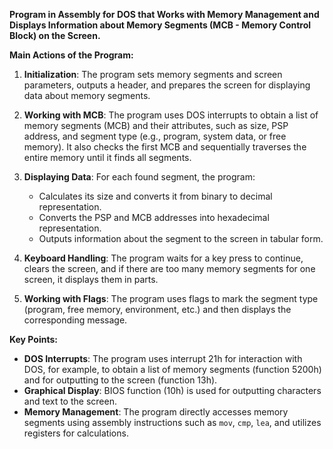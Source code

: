 ﻿**Program in Assembly for DOS that Works with Memory Management and
Displays Information about Memory Segments (MCB - Memory Control Block)
on the Screen.**

**Main Actions of the Program:**

1. **Initialization**: The program sets memory segments and screen parameters,
   outputs a header, and prepares the screen for displaying data about memory segments.

2. **Working with MCB**: The program uses DOS interrupts to obtain a list of memory
   segments (MCB) and their attributes, such as size, PSP address, and segment
   type (e.g., program, system data, or free memory). It also checks the first
   MCB and sequentially traverses the entire memory until it finds all segments.

3. **Displaying Data**: For each found segment, the program:

   - Calculates its size and converts it from binary to decimal representation.
   - Converts the PSP and MCB addresses into hexadecimal representation.
   - Outputs information about the segment to the screen in tabular form.

4. **Keyboard Handling**: The program waits for a key press to continue,
   clears the screen, and if there are too many memory segments for one screen,
   it displays them in parts.

5. **Working with Flags**: The program uses flags to mark the segment type
   (program, free memory, environment, etc.) and then displays the corresponding
   message.

**Key Points:**

- **DOS Interrupts**: The program uses interrupt 21h for interaction with DOS,
  for example, to obtain a list of memory segments (function 5200h) and for
  outputting to the screen (function 13h).
- **Graphical Display**: BIOS function (10h) is used for outputting characters
  and text to the screen.
- **Memory Management**: The program directly accesses memory segments using
  assembly instructions such as `mov`, `cmp`, `lea`, and utilizes registers for
  calculations.
